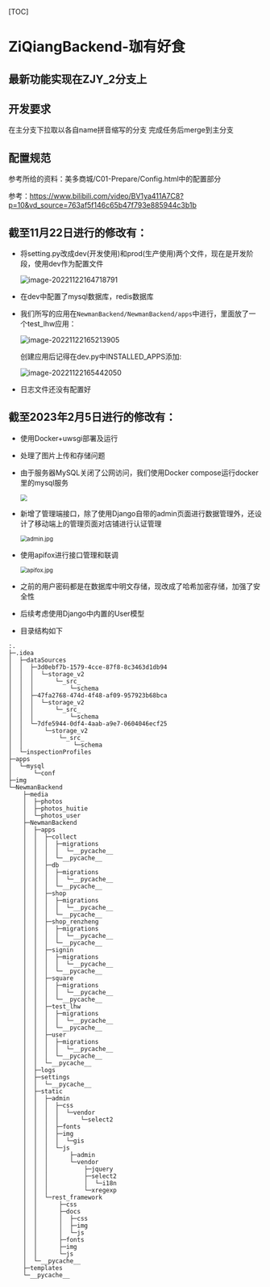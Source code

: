 [TOC]

# ZiQiangBackend-珈有好食
## 最新功能实现在ZJY_2分支上
## 开发要求

在主分支下拉取以各自name拼音缩写的分支
完成任务后merge到主分支

## 配置规范

参考所给的资料：美多商城/C01-Prepare/Config.html中的配置部分

参考：https://www.bilibili.com/video/BV1ya411A7C8?p=10&vd_source=763af5f146c65b47f793e885944c3b1b

## 截至11月22日进行的修改有：

- 将setting.py改成dev(开发使用)和prod(生产使用)两个文件，现在是开发阶段，使用dev作为配置文件

  ![image-20221122164718791](img/image-20221122164718791.png)

- 在dev中配置了mysql数据库，redis数据库

- 我们所写的应用在`NewmanBackend/NewmanBackend/apps`中进行，里面放了一个test_lhw应用：

  ![image-20221122165213905](img/image-20221122165213905.png)

  创建应用后记得在dev.py中INSTALLED_APPS添加:

  ![image-20221122165442050](img/image-20221122165442050.png)

- 日志文件还没有配置好

## 截至2023年2月5日进行的修改有：

- 使用Docker+uwsgi部署及运行

- 处理了图片上传和存储问题

- 由于服务器MySQL关闭了公网访问，我们使用Docker compose运行docker里的mysql服务

  <img src="img\屏幕截图 2023-02-05 212625.jpg" style="zoom:80%;" />

- 新增了管理端接口，除了使用Django自带的admin页面进行数据管理外，还设计了移动端上的管理页面对店铺进行认证管理

  <img src="img\admin.jpg" alt="admin.jpg" style="zoom:80%;" />

- 使用apifox进行接口管理和联调

  <img src="img\apifox.jpg" alt="apifox.jpg" style="zoom:80%;" />

- 之前的用户密码都是在数据库中明文存储，现改成了哈希加密存储，加强了安全性

- 后续考虑使用Django中内置的User模型

- 目录结构如下
```shell
:.
├─.idea
│  ├─dataSources
│  │  ├─3d0ebf7b-1579-4cce-87f8-8c3463d1db94
│  │  │  └─storage_v2
│  │  │      └─_src_
│  │  │          └─schema
│  │  ├─47fa2768-474d-4f48-af09-957923b68bca
│  │  │  └─storage_v2
│  │  │      └─_src_
│  │  │          └─schema
│  │  └─7dfe5944-0df4-4aab-a9e7-0604046ecf25
│  │      └─storage_v2
│  │          └─_src_
│  │              └─schema
│  └─inspectionProfiles
├─apps
│  └─mysql
│      └─conf
├─img
└─NewmanBackend
    ├─media
    │  ├─photos
    │  ├─photos_huitie
    │  └─photos_user
    ├─NewmanBackend
    │  ├─apps
    │  │  ├─collect
    │  │  │  ├─migrations
    │  │  │  │  └─__pycache__
    │  │  │  └─__pycache__
    │  │  ├─db
    │  │  │  ├─migrations
    │  │  │  │  └─__pycache__
    │  │  │  └─__pycache__
    │  │  ├─shop
    │  │  │  ├─migrations
    │  │  │  │  └─__pycache__
    │  │  │  └─__pycache__
    │  │  ├─shop_renzheng
    │  │  │  ├─migrations
    │  │  │  │  └─__pycache__
    │  │  │  └─__pycache__
    │  │  ├─signin
    │  │  │  ├─migrations
    │  │  │  │  └─__pycache__
    │  │  │  └─__pycache__
    │  │  ├─square
    │  │  │  ├─migrations
    │  │  │  │  └─__pycache__
    │  │  │  └─__pycache__
    │  │  ├─test_lhw
    │  │  │  ├─migrations
    │  │  │  │  └─__pycache__
    │  │  │  └─__pycache__
    │  │  ├─user
    │  │  │  ├─migrations
    │  │  │  │  └─__pycache__
    │  │  │  └─__pycache__
    │  │  └─__pycache__
    │  ├─logs
    │  ├─settings
    │  │  └─__pycache__
    │  ├─static
    │  │  ├─admin
    │  │  │  ├─css
    │  │  │  │  └─vendor
    │  │  │  │      └─select2
    │  │  │  ├─fonts
    │  │  │  ├─img
    │  │  │  │  └─gis
    │  │  │  └─js
    │  │  │      ├─admin
    │  │  │      └─vendor
    │  │  │          ├─jquery
    │  │  │          ├─select2
    │  │  │          │  └─i18n
    │  │  │          └─xregexp
    │  │  └─rest_framework
    │  │      ├─css
    │  │      ├─docs
    │  │      │  ├─css
    │  │      │  ├─img
    │  │      │  └─js
    │  │      ├─fonts
    │  │      ├─img
    │  │      └─js
    │  └─__pycache__
    ├─templates
    └─__pycache__
```

